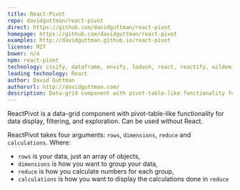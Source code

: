 ```yaml
---
title: React-Pivot
repo: davidguttman/react-pivot
direct: https://github.com/davidguttman/react-pivot
homepage: https://github.com/davidguttman/react-pivot
examples: http://davidguttman.github.io/react-pivot
license: MIT
bower: n/a
npm: react-pivot
technology: cssify, dataframe, envify, lodash, react, reactify, wildemitter, xtend
leading technology: React
author: David Guttman
authorurl: http://davidguttman.com/
description: Data-grid component with pivot-table-like functionality for data display, filtering, and exploration. Can be used without React.
---
```


ReactPivot is a data-grid component with pivot-table-like functionality for data display, filtering, and exploration. Can be used without React.

ReactPivot takes four arguments: `rows`, `dimensions`, `reduce` and `calculations`. Where:

* `rows` is your data, just an array of objects,
* `dimensions` is how you want to group your data,
* `reduce` is how you calculate numbers for each group,
* `calculations` is how you want to display the calculations done in `reduce`
